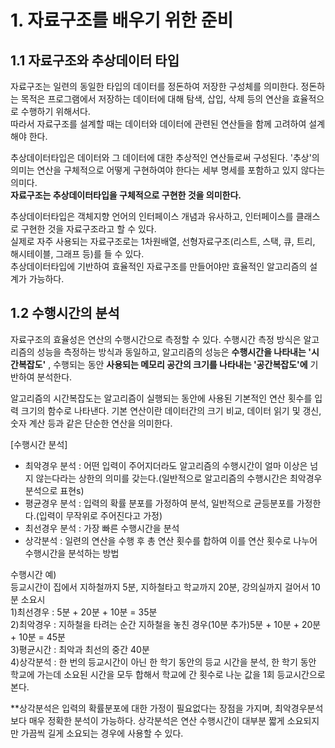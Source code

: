 # 1. 자료구조를 배우기 위한 준비
## 1.1 자료구조와 추상데이터 타입
자료구조는 일련의 동일한 타입의 데이터를 정돈하여 저장한 구성체를 의미한다. 정돈하는 목적은 프로그램에서 저장하는 데이터에 대해 탐색, 삽입, 삭제 등의 연산을 효율적으로 수행하기 위해서다.   
따라서 자료구조를 설계할 때는 데이터와 데이터에 관련된 연산들을 함께 고려하여 설계해야 한다.

추상데이터타입은 데이터와 그 데이터에 대한 추상적인 연산들로써 구성된다. '추상'의 의미는 연산을 구체적으로 어떻게 구현하여야 한다는 세부 명세를 포함하고 있지 않다는 의미다.   
__자료구조는 추상데이터타입을 구체적으로 구현한 것을 의미한다.__

추상데이터타입은 객체지향 언어의 인터페이스 개념과 유사하고, 인터페이스를 클래스로 구현한 것을 자료구조라고 할 수 있다.   
실제로 자주 사용되는 자료구조로는 1차원배열, 선형자료구조(리스트, 스택, 큐, 트리, 해시테이블, 그래프 등)를 들 수 있다.   
추상데이터타입에 기반하여 효율적인 자료구조를 만들어야만 효율적인 알고리즘의 설계가 가능하다.

## 1.2 수행시간의 분석
자료구조의 효율성은 연산의 수행시간으로 측정할 수 있다. 수행시간 측정 방식은 알고리즘의 성능을 측정하는 방식과 동일하고, 알고리즘의 성능은 __수행시간을 나타내는 '시간복잡도'__ ,
수행되는 동안 __사용되는 메모리 공간의 크기를 나타내는 '공간복잡도'에__ 기반하여 분석한다.

알고리즘의 시간복잡도는 알고리즘이 실행되는 동안에 사용된 기본적인 연산 횟수를 입력 크기의 함수로 나타낸다. 기본 연산이란 데이터간의 크기 비교, 데이터 읽기 및 갱신, 숫자 계산 등과 같은 단순한 연산을 의미한다.

[수행시간 분석]
* 최악경우 분석 : 어떤 입력이 주어지더라도 알고리즘의 수행시간이 얼마 이상은 넘지 않는다라는 상한의 의미를 갖는다.(일반적으로 알고리즘의 수행시간은 최악경우 분석으로 표현s)
* 평균경우 분석 : 입력의 확률 분포를 가정하여 분석, 일반적으로 균등분포를 가정한다.(입력이 무작위로 주어진다고 가정)
* 최선경우 분석 : 가장 빠른 수행시간을 분석
* 상각분석 : 일련의 연산을 수행 후 총 연산 횟수를 합하여 이를 연산 횟수로 나누어 수행시간을 분석하는 방법

수행시간 예)   
등교시간이 집에서 지하철까지 5분, 지하철타고 학교까지 20분, 강의실까지 걸어서 10분 소요시   
1)최선경우 : 5분 + 20분 + 10분 = 35분   
2)최악경우 : 지하철을 타려는 순간 지하철을 놓친 경우(10분 추가)5분 + 10분 + 20분 + 10분 = 45분   
3)평균시간 : 최악과 최선의 중간 40분   
4)상각분석 : 한 번의 등교시간이 아닌 한 학기 동안의 등교 시간을 분석, 한 학기 동안 학교에 가는데 소요된 시간을 모두 합해서 학교에 간 횟수로 나눈 값을 1회 등교시간으로 본다.

**상각분석은 입력의 확률분포에 대한 가정이 필요없다는 장점을 가지며, 최악경우분석보다 매우 정확한 분석이 가능하다. 상각분석은 연산 수행시간이 대부분 짧게 소요되지만 가끔씩 길게 소요되는 경우에 사용할 수 있다.